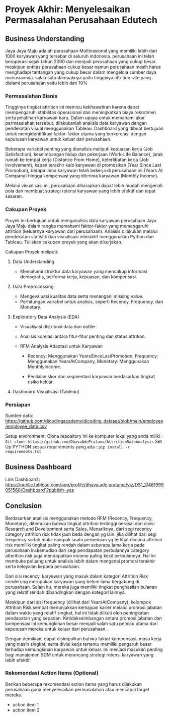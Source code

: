 # Proyek Akhir: Menyelesaikan Permasalahan Perusahaan Edutech

## Business Understanding

Jaya Jaya Maju adalah perusahaan Multinasional yang memiliki lebih dari 1000 karyawan yang tersebar di seluruh indonesia. perusahaan ini telah beroperasi sejak tahun 2000 dan menjadi perusahaan yang cukup besar.
meskipun entitas perusahaan cukup besar namun perusahaan masih harus menghadapi tantangan yang cukup besar dalam mengelola sumber daya manusiannya. salah satu dampaknya yaitu tingginya attrition rate yang dialami perusahaan yaitu lebih dari 10% 

### Permasalahan Bisnis

Tingginya tingkat attrition ini memicu kekhawatiran karena dapat mempengaruhi stabilitas operasional dan meningkatkan biaya rekrutmen serta pelatihan karyawan baru. Dalam upaya untuk memahami akar permasalahan tersebut, dilakukanlah analisis data karyawan dengan pendekatan visual menggunakan Tableau. Dashboard yang dibuat bertujuan untuk mengidentifikasi faktor-faktor utama yang berkorelasi dengan keputusan karyawan untuk keluar dari perusahaan.

Beberapa variabel penting yang dianalisis meliputi kepuasan kerja (Job Satisfaction), keseimbangan hidup dan pekerjaan (Work-Life Balance), jarak rumah ke tempat kerja (Distance From Home), keterlibatan kerja (Job Involvement), kapan terakhir kalo karyawan di promosikan (Year Since Last Promotion), berapa lama karyawan telah bekerja di perusahaan ini (Years At Company) hingga kompensasi yang diterima karyawan (Monthly Income).

Melalui visualisasi ini, perusahaan diharapkan dapat lebih mudah mengenali pola dan membuat strategi retensi karyawan yang lebih efektif dan tepat sasaran.

### Cakupan Proyek

Proyek ini bertujuan untuk menganalisis data karyawan perusahaan Jaya Jaya Maju dalam rangka memahami faktor-faktor yang memengaruhi attrition (keluarnya karyawan dari perusahaan). Analisis dilakukan melalui pendekatan statistik dan visualisasi interaktif menggunakan Python dan Tableau.
Tuliskan cakupan proyek yang akan dikerjakan.

Cakupan Proyek meliputi:

1. Data Understanding
    - Memahami struktur data karyawan yang mencakup informasi demografis, performa kerja, kepuasan, dan kompensasi.
    

2. Data Preprocessing
   
    - Mengevaluasi kualitas data serta menangani missing value.
    - Perhitungan variabel untuk analisis, seperti Recency, Frequency, dan Monetary.

3. Exploratory Data Analysis (EDA)

    - Visualisasi distribusi data dan outlier.

    - Analisis korelasi antara fitur-fitur penting dan status attrition.

    - RFM Analysis Adaptasi untuk Karyawan

      - Recency: Menggunakan YearsSinceLastPromotion, Frequency: Menggunakan YearsAtCompany, Monetary: Menggunakan MonthlyIncome.

      - Penilaian skor dan segmentasi karyawan berdasarkan tingkat risiko keluar.

4. Dashboard Visualisasi (Tableau)


### Persiapan

Sumber data: https://github.com/dicodingacademy/dicoding_dataset/blob/main/employee/employee_data.csv

Setup environment: 
Clone repository ini ke komputer lokal yang anda miliki : ``` Git clone https://github.com/DhavaAdePratama/AttritionRateAnalysis ```
Set Up PYTHON sesuai requirements yang ada  : ``` pip install -r requirements.txt ```

## Business Dashboard

Link Dashboard : https://public.tableau.com/app/profile/dhava.ade.pratama/viz/DS1_17461999051560/Dashboard1?publish=yes



## Conclusion

Berdasarkan analisis menggunakan metode RFM (Recency, Frequency, Monetary), ditemukan bahwa tingkat attrition tertinggi berasal dari divisi Research and Development serta Sales. Menariknya, dari segi recency category attrition risk tidak jauh beda dengan yg lain. jika dilihat dari segi frequency sudah mulai nampak suatu perbedaan yg terlihat dimana attrition risk memiliki tingkat paling rendah dalam seberapa lama kerja pada perusahaan ini.kemudian dari segi pendapatan perbulannya category atterition risk juga mendapatkan income paling kecil perbulannya. Hal ini membuka peluang untuk analisis lebih dalam mengenai promosi terakhir serta keloyalan kepada perusahaan.

Dari sisi recency, karyawan yang masuk dalam kategori Attrition Risk cenderung merupakan karyawan yang belum lama bergabung di perusahaan. Selain itu, mereka juga memiliki tingkat penghasilan bulanan yang relatif rendah dibandingkan dengan kategori lainnya.

Meskipun dari sisi frequency (dilihat dari YearsAtCompany), kelompok Attrition Risk sempat menunjukkan kemajuan karier melalui promosi jabatan dalam waktu yang relatif singkat, hal ini tidak diikuti oleh peningkatan pendapatan yang sepadan. Ketidakseimbangan antara promosi jabatan dan kompensasi ini kemungkinan besar menjadi salah satu pemicu utama dari keputusan mereka untuk keluar dari perusahaan.

Dengan demikian, dapat disimpulkan bahwa faktor kompensasi, masa kerja yang masih singkat, serta divisi kerja tertentu memiliki pengaruh besar terhadap kemungkinan karyawan untuk keluar. Ini menjadi masukan penting bagi manajemen SDM untuk merancang strategi retensi karyawan yang lebih efektif.

### Rekomendasi Action Items (Optional)

Berikan beberapa rekomendasi action items yang harus dilakukan perusahaan guna menyelesaikan permasalahan atau mencapai target mereka.

- action item 1
- action item 2
